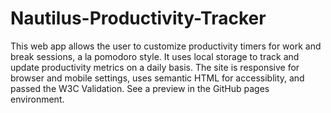 # Nautilus-Productivity-Tracker

This web app allows the user to customize productivity timers for work and break sessions, a la pomodoro style. It uses local storage to track and update productivity metrics on a daily basis. The site is responsive for browser and mobile settings, uses semantic HTML for accessiblity, and passed the W3C Validation. See a preview in the GitHub pages environment.
